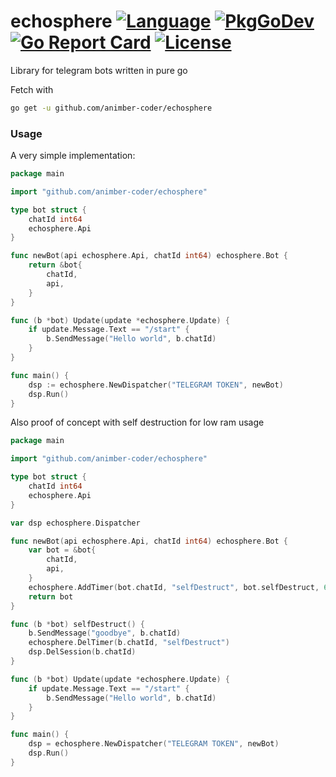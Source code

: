 # echosphere [![Language](https://img.shields.io/badge/Language-Go-blue.svg)](https://golang.org/) [![PkgGoDev](https://pkg.go.dev/badge/github.com/animber-coder/echosphere)](https://pkg.go.dev/github.com/animber-coder/echosphere) [![Go Report Card](https://goreportcard.com/badge/github.com/animber-coder/echosphere)](https://goreportcard.com/report/github.com/animber-coder/echosphere) [![License](http://img.shields.io/badge/license-LGPL3.0-orange.svg?style=flat)](https://github.com/animber-coder/echosphere/blob/master/LICENSE)

Library for telegram bots written in pure go

Fetch with
```bash
go get -u github.com/animber-coder/echosphere
```

### Usage

A very simple implementation:

```go
package main

import "github.com/animber-coder/echosphere"

type bot struct {
    chatId int64
    echosphere.Api
}

func newBot(api echosphere.Api, chatId int64) echosphere.Bot {
    return &bot{
        chatId,
        api,
    }
}

func (b *bot) Update(update *echosphere.Update) {
    if update.Message.Text == "/start" {
        b.SendMessage("Hello world", b.chatId)
    }
}

func main() {
    dsp := echosphere.NewDispatcher("TELEGRAM TOKEN", newBot)
    dsp.Run()
}
```


Also proof of concept with self destruction for low ram usage

```go
package main

import "github.com/animber-coder/echosphere"

type bot struct {
    chatId int64
    echosphere.Api
}

var dsp echosphere.Dispatcher

func newBot(api echosphere.Api, chatId int64) echosphere.Bot {
    var bot = &bot{
        chatId,
        api,
    }
    echosphere.AddTimer(bot.chatId, "selfDestruct", bot.selfDestruct, 60)
    return bot
}

func (b *bot) selfDestruct() {
    b.SendMessage("goodbye", b.chatId)
    echosphere.DelTimer(b.chatId, "selfDestruct")
    dsp.DelSession(b.chatId)
}

func (b *bot) Update(update *echosphere.Update) {
    if update.Message.Text == "/start" {
        b.SendMessage("Hello world", b.chatId)
    }
}

func main() {
    dsp = echosphere.NewDispatcher("TELEGRAM TOKEN", newBot)
    dsp.Run()
}
```
